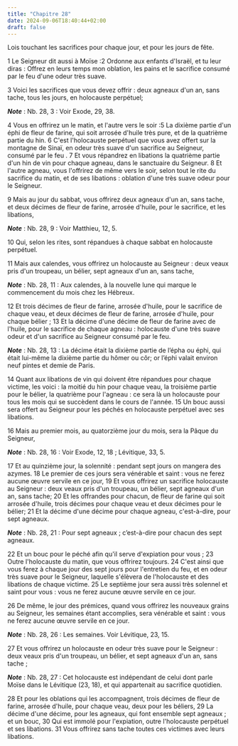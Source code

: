 ```yaml
---
title: "Chapitre 28"
date: 2024-09-06T18:40:44+02:00
draft: false
---
```



Lois touchant les sacrifices pour chaque jour, et pour les jours de fête.


1 Le Seigneur dit aussi à Moïse :2 Ordonne aux enfants d'Israël, et tu leur diras : Offrez en leurs temps mon oblation, les pains et le sacrifice consumé par le feu d'une odeur très suave.


3 Voici les sacrifices que vous devez offrir : deux agneaux d'un an, sans tache, tous les jours, en holocauste perpétuel;

***Note*** :  Nb. 28, 3 : Voir Exode, 29, 38.

4 Vous en offrirez un le matin, et l'autre vers le soir :5 La dixième partie d'un éphi de fleur de farine, qui soit arrosée d'huile très pure, et de la quatrième partie du hin. 6 C'est l'holocauste perpétuel que vous avez offert sur la montagne de Sinaï, en odeur très suave d'un sacrifice au Seigneur, consumé par le feu . 7 Et vous répandrez en libations la quatrième partie d'un hin de vin pour chaque agneau, dans le sanctuaire du Seigneur. 8 Et l'autre agneau, vous l'offrirez de même vers le soir, selon tout le rite du sacrifice du matin, et de ses libations : oblation d'une très suave odeur pour le Seigneur.


9 Mais au jour du sabbat, vous offrirez deux agneaux d'un an, sans tache, et deux décimes de fleur de farine, arrosée d'huile, pour le sacrifice, et les libations,

***Note*** :  Nb. 28, 9 : Voir Matthieu, 12, 5.

10 Qui, selon les rites, sont répandues à chaque sabbat en holocauste perpétuel.


11 Mais aux calendes, vous offrirez un holocauste au Seigneur : deux veaux pris d'un troupeau, un bélier, sept agneaux d'un an, sans tache,

***Note*** :  Nb. 28, 11 : Aux calendes, à la nouvelle lune qui marque le commencement du mois chez les Hébreux.

12 Et trois décimes de fleur de farine, arrosée d'huile, pour le sacrifice de chaque veau, et deux décimes de fleur de farine, arrosée d'huile, pour chaque bélier ; 13 Et la décime d'une décime de fleur de farine avec de l'huile, pour le sacrifice de chaque agneau : holocauste d'une très suave odeur et d'un sacrifice au Seigneur consumé par le feu.

***Note*** :  Nb. 28, 13 : La décime était la dixième partie de l’épha ou éphi, qui était lui-même la dixième partie du hômer ou côr; or l’éphi valait environ neuf pintes et demie de Paris.

14 Quant aux libations de vin qui doivent être répandues pour chaque victime, les voici : la moitié du hin pour chaque veau, la troisième partie pour le bélier, la quatrième pour l'agneau : ce sera là un holocauste pour tous les mois qui se succèdent dans le cours de l'année. 15 Un bouc aussi sera offert au Seigneur pour les péchés en holocauste perpétuel avec ses libations.


16 Mais au premier mois, au quatorzième jour du mois, sera la Pâque du Seigneur,

***Note*** :  Nb. 28, 16 : Voir Exode, 12, 18 ; Lévitique, 33, 5.

17 Et au quinzième jour, la solennité : pendant sept jours on mangera des azymes. 18 Le premier de ces jours sera vénérable et saint : vous ne ferez aucune œuvre servile en ce jour, 19 Et vous offrirez un sacrifice holocauste au Seigneur : deux veaux pris d'un troupeau, un bélier, sept agneaux d'un an, sans tache; 20 Et les offrandes pour chacun, de fleur de farine qui soit arrosée d'huile, trois décimes pour chaque veau et deux décimes pour le bélier; 21 Et la décime d'une décime pour chaque agneau, c'est-à-dire, pour sept agneaux.

***Note*** :  Nb. 28, 21 : Pour sept agneaux ; c’est-à-dire pour chacun des sept agneaux.

22 Et un bouc pour le péché afin qu'il serve d'expiation pour vous ; 23 Outre l'holocauste du matin, que vous offrirez toujours. 24 C'est ainsi que vous ferez à chaque jour des sept jours pour l'entretien du feu, et en odeur très suave pour le Seigneur, laquelle s'élèvera de l'holocauste et des libations de chaque victime. 25 Le septième jour sera aussi très solennel et saint pour vous : vous ne ferez aucune œuvre servile en ce jour.


26 De même, le jour des prémices, quand vous offrirez les nouveaux grains au Seigneur, les semaines étant accomplies, sera vénérable et saint : vous ne ferez aucune œuvre servile en ce jour.

***Note*** :  Nb. 28, 26 : Les semaines. Voir Lévitique, 23, 15.

27 Et vous offrirez un holocauste en odeur très suave pour le Seigneur : deux veaux pris d'un troupeau, un bélier, et sept agneaux d'un an, sans tache ;

***Note*** :  Nb. 28, 27 : Cet holocauste est indépendant de celui dont parle Moïse dans le Lévitique (23, 18), et qui appartenait au sacrifice quotidien.

28 Et pour les oblations qui les accompagnent, trois décimes de fleur de farine, arrosée d'huile, pour chaque veau, deux pour les béliers, 29 La décime d'une décime, pour les agneaux, qui font ensemble sept agneaux ; et un bouc, 30 Qui est immolé pour l'expiation, outre l'holocauste perpétuel et ses libations. 31 Vous offrirez sans tache toutes ces victimes avec leurs libations.


